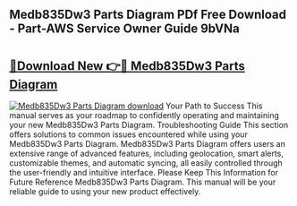 ## Medb835Dw3 Parts Diagram PDf Free Download - Part-AWS Service Owner Guide 9bVNa

# <h2><a href="http://dfhlnu.blite.top/?on=Medb835Dw3+Parts+Diagram">🔗Download New 👉🔴 Medb835Dw3 Parts Diagram</a></h2>

[![Medb835Dw3 Parts Diagram download](https://i.imgur.com/lujVjoI.png)](http://dfhlnu.blite.top/?on=Medb835Dw3+Parts+Diagram)
Your Path to Success This manual serves as your roadmap to confidently operating and maintaining your new Medb835Dw3 Parts Diagram. Troubleshooting Guide This section offers solutions to common issues encountered while using your Medb835Dw3 Parts Diagram. Medb835Dw3 Parts Diagram offers users an extensive range of advanced features, including geolocation, smart alerts, customizable themes, and automatic syncing, all easily controlled through the user-friendly and intuitive interface. Please Keep This Information for Future Reference Medb835Dw3 Parts Diagram. This manual will be your reliable guide to using your new product effectively.
